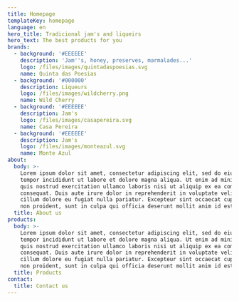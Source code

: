 ```yaml
---
title: Homepage
templateKey: homepage
language: en
hero_title: Tradicional jam's and liqueirs
hero_text: The best products for you
brands:
  - background: '#EEEEEE'
    description: 'Jam''s, honey, preserves, marmalades...'
    logo: /files/images/quintadaspoesias.svg
    name: Quinta das Poesias
  - background: '#000000'
    description: Liqueurs
    logo: /files/images/wildcherry.png
    name: Wild Cherry
  - background: '#EEEEEE'
    description: Jam's
    logo: /files/images/casapereira.svg
    name: Casa Pereira
  - background: '#EEEEEE'
    description: Jam's
    logo: /files/images/monteazul.svg
    name: Monte Azul
about:
  body: >-
    Lorem ipsum dolor sit amet, consectetur adipiscing elit, sed do eiusmod
    tempor incididunt ut labore et dolore magna aliqua. Ut enim ad minim veniam,
    quis nostrud exercitation ullamco laboris nisi ut aliquip ex ea commodo
    consequat. Duis aute irure dolor in reprehenderit in voluptate velit esse
    cillum dolore eu fugiat nulla pariatur. Excepteur sint occaecat cupidatat
    non proident, sunt in culpa qui officia deserunt mollit anim id est laborum.
  title: About us
products:
  body: >-
    Lorem ipsum dolor sit amet, consectetur adipiscing elit, sed do eiusmod
    tempor incididunt ut labore et dolore magna aliqua. Ut enim ad minim veniam,
    quis nostrud exercitation ullamco laboris nisi ut aliquip ex ea commodo
    consequat. Duis aute irure dolor in reprehenderit in voluptate velit esse
    cillum dolore eu fugiat nulla pariatur. Excepteur sint occaecat cupidatat
    non proident, sunt in culpa qui officia deserunt mollit anim id est laborum.
  title: Products
contact:
  title: Contact us
---
```



